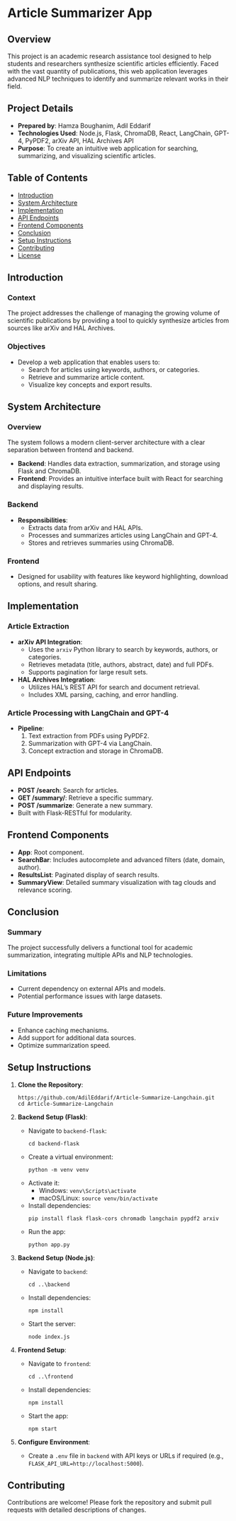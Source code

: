 # Article Summarizer App

## Overview
This project is an academic research assistance tool designed to help students and researchers synthesize scientific articles efficiently. Faced with the vast quantity of publications, this web application leverages advanced NLP techniques to identify and summarize relevant works in their field.

## Project Details
- **Prepared by**: Hamza Boughanim, Adil Eddarif
- **Technologies Used**: Node.js, Flask, ChromaDB, React, LangChain, GPT-4, PyPDF2, arXiv API, HAL Archives API
- **Purpose**: To create an intuitive web application for searching, summarizing, and visualizing scientific articles.

## Table of Contents
- [Introduction](#introduction)
- [System Architecture](#system-architecture)
- [Implementation](#implementation)
- [API Endpoints](#api-endpoints)
- [Frontend Components](#frontend-components)
- [Conclusion](#conclusion)
- [Setup Instructions](#setup-instructions)
- [Contributing](#contributing)
- [License](#license)

## Introduction
### Context
The project addresses the challenge of managing the growing volume of scientific publications by providing a tool to quickly synthesize articles from sources like arXiv and HAL Archives.

### Objectives
- Develop a web application that enables users to:
  - Search for articles using keywords, authors, or categories.
  - Retrieve and summarize article content.
  - Visualize key concepts and export results.

## System Architecture
### Overview
The system follows a modern client-server architecture with a clear separation between frontend and backend.

- **Backend**: Handles data extraction, summarization, and storage using Flask and ChromaDB.
- **Frontend**: Provides an intuitive interface built with React for searching and displaying results.

### Backend
- **Responsibilities**:
  - Extracts data from arXiv and HAL APIs.
  - Processes and summarizes articles using LangChain and GPT-4.
  - Stores and retrieves summaries using ChromaDB.

### Frontend
- Designed for usability with features like keyword highlighting, download options, and result sharing.

## Implementation
### Article Extraction
- **arXiv API Integration**:
  - Uses the `arxiv` Python library to search by keywords, authors, or categories.
  - Retrieves metadata (title, authors, abstract, date) and full PDFs.
  - Supports pagination for large result sets.
- **HAL Archives Integration**:
  - Utilizes HAL’s REST API for search and document retrieval.
  - Includes XML parsing, caching, and error handling.

### Article Processing with LangChain and GPT-4
- **Pipeline**:
  1. Text extraction from PDFs using PyPDF2.
  2. Summarization with GPT-4 via LangChain.
  3. Concept extraction and storage in ChromaDB.

## API Endpoints
- **POST /search**: Search for articles.
- **GET /summary/<id>**: Retrieve a specific summary.
- **POST /summarize**: Generate a new summary.
- Built with Flask-RESTful for modularity.

## Frontend Components
- **App**: Root component.
- **SearchBar**: Includes autocomplete and advanced filters (date, domain, author).
- **ResultsList**: Paginated display of search results.
- **SummaryView**: Detailed summary visualization with tag clouds and relevance scoring.

## Conclusion
### Summary
The project successfully delivers a functional tool for academic summarization, integrating multiple APIs and NLP technologies.

### Limitations
- Current dependency on external APIs and models.
- Potential performance issues with large datasets.

### Future Improvements
- Enhance caching mechanisms.
- Add support for additional data sources.
- Optimize summarization speed.

## Setup Instructions
1. **Clone the Repository**:
   ```
   https://github.com/AdilEddarif/Article-Summarize-Langchain.git
   cd Article-Summarize-Langchain
   ```

2. **Backend Setup (Flask)**:
   - Navigate to `backend-flask`:
     ```
     cd backend-flask
     ```
   - Create a virtual environment:
     ```
     python -m venv venv
     ```
   - Activate it:
     - Windows: `venv\Scripts\activate`
     - macOS/Linux: `source venv/bin/activate`
   - Install dependencies:
     ```
     pip install flask flask-cors chromadb langchain pypdf2 arxiv
     ```
   - Run the app:
     ```
     python app.py
     ```

3. **Backend Setup (Node.js)**:
   - Navigate to `backend`:
     ```
     cd ..\backend
     ```
   - Install dependencies:
     ```
     npm install
     ```
   - Start the server:
     ```
     node index.js
     ```

4. **Frontend Setup**:
   - Navigate to `frontend`:
     ```
     cd ..\frontend
     ```
   - Install dependencies:
     ```
     npm install
     ```
   - Start the app:
     ```
     npm start
     ```

5. **Configure Environment**:
   - Create a `.env` file in `backend` with API keys or URLs if required (e.g., `FLASK_API_URL=http://localhost:5000`).

## Contributing
Contributions are welcome! Please fork the repository and submit pull requests with detailed descriptions of changes.
